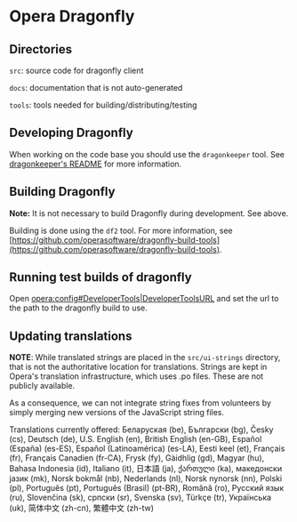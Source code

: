 # Opera Dragonfly

## Directories

`src`: source code for dragonfly client

`docs`: documentation that is not auto-generated

`tools`: tools needed for building/distributing/testing

## Developing Dragonfly

When working on the code base you should use the `dragonkeeper`
tool. See [dragonkeeper's README](https://github.com/operasoftware/dragonkeeper/blob/master/README)
for more information.

## Building Dragonfly

**Note:** It is not necessary to build Dragonfly during development. See above.

Building is done using the `df2` tool. For more information, see
[https://github.com/operasoftware/dragonfly-build-tools](https://github.com/operasoftware/dragonfly-build-tools).

## Running test builds of dragonfly

Open [opera:config#DeveloperTools|DeveloperToolsURL](opera:config#DeveloperTools|DeveloperToolsURL) and set the url to the
path to the dragonfly build to use.

## Updating translations

**NOTE**: While translated strings are placed in the `src/ui-strings`
directory, that is not the authoritative location for translations.
Strings are kept in Opera's translation infrastructure, which uses .po
files. These are not publicly available.

As a consequence, we can not integrate string fixes from volunteers by
simply merging new versions of the JavaScript string files.

Translations currently offered:
  Беларуская (be), Български (bg), Česky (cs), Deutsch (de), U.S. English (en),
  British English (en-GB), Español (España) (es-ES), Español (Latinoamérica) (es-LA),
  Eesti keel (et), Français (fr), Français Canadien (fr-CA), Frysk (fy), Gàidhlig (gd),
  Magyar (hu), Bahasa Indonesia (id), Italiano (it), 日本語 (ja), ქართული (ka),
  македонски јазик (mk), Norsk bokmål (nb), Nederlands (nl), Norsk nynorsk (nn),
  Polski (pl), Português (pt), Português (Brasil) (pt-BR), Română (ro), Русский язык (ru),
  Slovenčina (sk), српски (sr), Svenska (sv), Türkçe (tr), Українська (uk), 简体中文 (zh-cn),
  繁體中文 (zh-tw)

